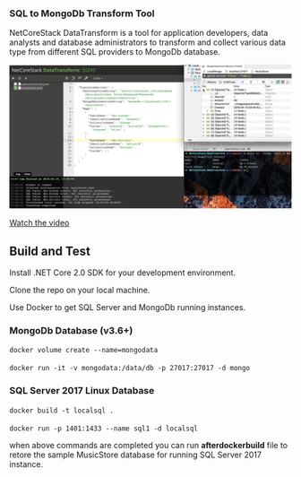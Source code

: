 ### SQL to MongoDb Transform Tool

NetCoreStack DataTransform is a tool for application developers, data analysts and database administrators to transform and collect various data type from different SQL providers to MongoDb database.

![](https://github.com/netcorestack/datatransform/blob/master/datatransform.png)

[Watch the video](https://www.youtube.com/watch?v=4Vah4gRteaI)

## Build and Test

Install .NET Core 2.0 SDK for your development environment.

Clone the repo on your local machine.

Use Docker to get SQL Server and MongoDb running instances.

### MongoDb Database (v3.6+)

    docker volume create --name=mongodata

    docker run -it -v mongodata:/data/db -p 27017:27017 -d mongo

### SQL Server 2017 Linux Database

    docker build -t localsql .

    docker run -p 1401:1433 --name sql1 -d localsql

when above commands are completed you can run **afterdockerbuild** file to retore the sample MusicStore database for running SQL Server 2017 instance.